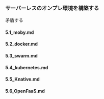 ### サーバーレスのオンプレ環境を構築する
矛盾する
#### 5.1_moby.md
#### 5.2_docker.md
#### 5.3_swarm.md
#### 5.4_kubernetes.md
#### 5.5_Knative.md
#### 5.6_OpenFaaS.md
